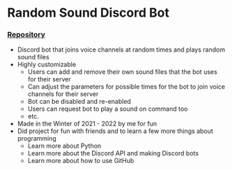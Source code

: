 # Random Sound Discord Bot

### [Repository](https://github.com/ChandlerJayCalkins/RandomSoundBot)

- Discord bot that joins voice channels at random times and plays random sound files
- Highly customizable
	- Users can add and remove their own sound files that the bot uses for their server
	- Can adjust the parameters for possible times for the bot to join voice channels for their server
	- Bot can be disabled and re-enabled
	- Users can request bot to play a sound on command too
	- etc.
- Made in the Winter of 2021 - 2022 by me for fun
- Did project for fun with friends and to learn a few more things about programming
	- Learn more about Python
	- Learn more about the Discord API and making Discord bots
	- Learn more about how to use GitHub

